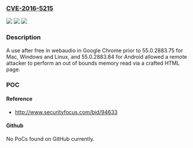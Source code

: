 ### [CVE-2016-5215](https://cve.mitre.org/cgi-bin/cvename.cgi?name=CVE-2016-5215)
![](https://img.shields.io/static/v1?label=Product&message=Google%20Chrome%20prior%20to%2055.0.2883.75%20for%20Mac%2C%20Windows%20and%20Linux%2C%20and%2055.0.2883.84%20for%20Android&color=blue)
![](https://img.shields.io/static/v1?label=Version&message=Google%20Chrome%20prior%20to%2055.0.2883.75%20for%20Mac%2C%20Windows%20and%20Linux%2C%20and%2055.0.2883.84%20for%20Android%20&color=brightgreen)
![](https://img.shields.io/static/v1?label=Vulnerability&message=use%20after%20free&color=brightgreen)

### Description

A use after free in webaudio in Google Chrome prior to 55.0.2883.75 for Mac, Windows and Linux, and 55.0.2883.84 for Android allowed a remote attacker to perform an out of bounds memory read via a crafted HTML page.

### POC

#### Reference
- http://www.securityfocus.com/bid/94633

#### Github
No PoCs found on GitHub currently.

